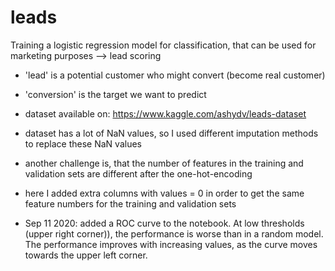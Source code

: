 # leads
Training a logistic regression model for classification, that can be used for marketing purposes --> lead scoring

- 'lead' is a potential customer who might convert (become real customer)
- 'conversion' is the target we want to predict
- dataset available on: https://www.kaggle.com/ashydv/leads-dataset

- dataset has a lot of NaN values, so I used different imputation methods to replace these NaN values

- another challenge is, that the number of features in the training and validation sets are different after the one-hot-encoding
- here I added extra columns with values = 0 in order to get the same feature numbers for the training and validation sets

- Sep 11 2020: added a ROC curve to the notebook. At low thresholds (upper right corner)), the performance is worse than in a random model. The performance improves with increasing values, as the curve moves towards the upper left corner. 
